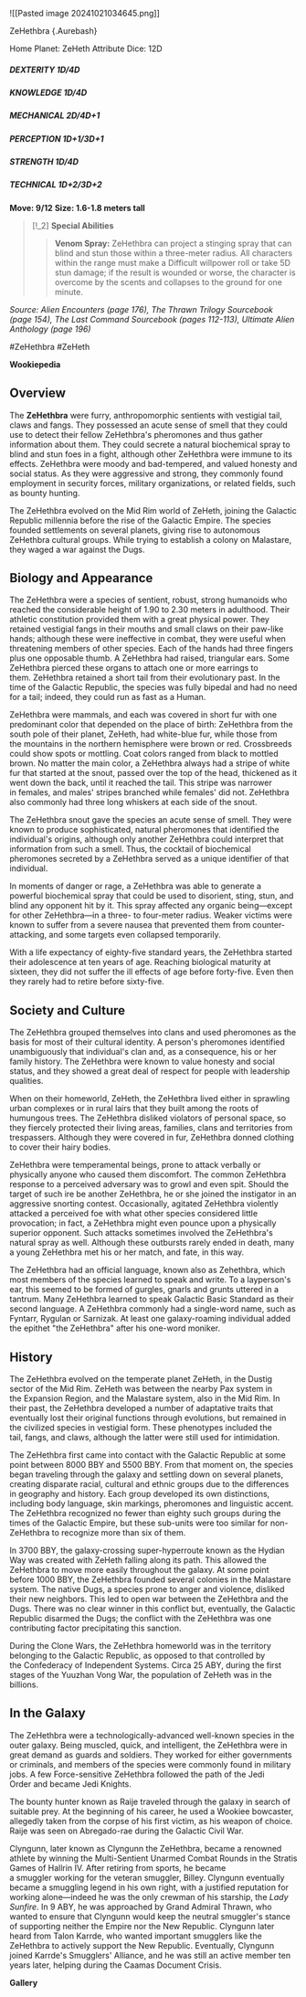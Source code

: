 ![[Pasted image 20241021034645.png]]

ZeHethbra {.Aurebash}

Home Planet: ZeHeth
Attribute Dice: 12D
##### DEXTERITY 1D/4D
##### KNOWLEDGE 1D/4D
##### MECHANICAL 2D/4D+1
##### PERCEPTION 1D+1/3D+1
##### STRENGTH 1D/4D
##### TECHNICAL 1D+2/3D+2
**Move: 9/12**
**Size: 1.6-1.8 meters tall**

> [!_2] 
> **Special Abilities**
> > **Venom Spray:** ZeHethbra can project a stinging spray that can blind and stun those within a three-meter radius. All characters within the range must make a Difficult willpower roll or take 5D stun damage; if the result is wounded or worse, the character is overcome by the scents and collapses to the ground for one minute.
> 

*Source: Alien Encounters (page 176), The Thrawn Trilogy Sourcebook (page 154), The Last Command Sourcebook (pages 112-113), Ultimate Alien Anthology (page 196)*



#ZeHethbra #ZeHeth

**Wookiepedia**

## Overview

The **ZeHethbra** were furry, anthropomorphic sentients with vestigial tail, claws and fangs. They possessed an acute sense of smell that they could use to detect their fellow ZeHethbra's pheromones and thus gather information about them. They could secrete a natural biochemical spray to blind and stun foes in a fight, although other ZeHethbra were immune to its effects. ZeHethbra were moody and bad-tempered, and valued honesty and social status. As they were aggressive and strong, they commonly found employment in security forces, military organizations, or related fields, such as bounty hunting.

The ZeHethbra evolved on the Mid Rim world of ZeHeth, joining the Galactic Republic millennia before the rise of the Galactic Empire. The species founded settlements on several planets, giving rise to autonomous ZeHethbra cultural groups. While trying to establish a colony on Malastare, they waged a war against the Dugs.

## Biology and Appearance

The ZeHethbra were a species of sentient, robust, strong humanoids who reached the considerable height of 1.90 to 2.30 meters in adulthood. Their athletic constitution provided them with a great physical power. They retained vestigial fangs in their mouths and small claws on their paw-like hands; although these were ineffective in combat, they were useful when threatening members of other species. Each of the hands had three fingers plus one opposable thumb. A ZeHethbra had raised, triangular ears. Some ZeHethbra pierced these organs to attach one or more earrings to them. ZeHethbra retained a short tail from their evolutionary past. In the time of the Galactic Republic, the species was fully bipedal and had no need for a tail; indeed, they could run as fast as a Human.

ZeHethbra were mammals, and each was covered in short fur with one predominant color that depended on the place of birth: ZeHethbra from the south pole of their planet, ZeHeth, had white-blue fur, while those from the mountains in the northern hemisphere were brown or red. Crossbreeds could show spots or mottling. Coat colors ranged from black to mottled brown. No matter the main color, a ZeHethbra always had a stripe of white fur that started at the snout, passed over the top of the head, thickened as it went down the back, until it reached the tail. This stripe was narrower in females, and males' stripes branched while females' did not. ZeHethbra also commonly had three long whiskers at each side of the snout.

The ZeHethbra snout gave the species an acute sense of smell. They were known to produce sophisticated, natural pheromones that identified the individual's origins, although only another ZeHethbra could interpret that information from such a smell. Thus, the cocktail of biochemical pheromones secreted by a ZeHethbra served as a unique identifier of that individual.

In moments of danger or rage, a ZeHethbra was able to generate a powerful biochemical spray that could be used to disorient, sting, stun, and blind any opponent hit by it. This spray affected any organic being—except for other ZeHethbra—in a three- to four-meter radius. Weaker victims were known to suffer from a severe nausea that prevented them from counter-attacking, and some targets even collapsed temporarily.

With a life expectancy of eighty-five standard years, the ZeHethbra started their adolescence at ten years of age. Reaching biological maturity at sixteen, they did not suffer the ill effects of age before forty-five. Even then they rarely had to retire before sixty-five.

## Society and Culture

The ZeHethbra grouped themselves into clans and used pheromones as the basis for most of their cultural identity. A person's pheromones identified unambiguously that individual's clan and, as a consequence, his or her family history. The ZeHethbra were known to value honesty and social status, and they showed a great deal of respect for people with leadership qualities.

When on their homeworld, ZeHeth, the ZeHethbra lived either in sprawling urban complexes or in rural lairs that they built among the roots of humungous trees. The ZeHethbra disliked violators of personal space, so they fiercely protected their living areas, families, clans and territories from trespassers. Although they were covered in fur, ZeHethbra donned clothing to cover their hairy bodies.

ZeHethbra were temperamental beings, prone to attack verbally or physically anyone who caused them discomfort. The common ZeHethbra response to a perceived adversary was to growl and even spit. Should the target of such ire be another ZeHethbra, he or she joined the instigator in an aggressive snorting contest. Occasionally, agitated ZeHethbra violently attacked a perceived foe with what other species considered little provocation; in fact, a ZeHethbra might even pounce upon a physically superior opponent. Such attacks sometimes involved the ZeHethbra's natural spray as well. Although these outbursts rarely ended in death, many a young ZeHethbra met his or her match, and fate, in this way.

The ZeHethbra had an official language, known also as Zehethbra, which most members of the species learned to speak and write. To a layperson's ear, this seemed to be formed of gurgles, gnarls and grunts uttered in a tantrum. Many ZeHethbra learned to speak Galactic Basic Standard as their second language. A ZeHethbra commonly had a single-word name, such as Fyntarr, Rygulan or Sarnizak. At least one galaxy-roaming individual added the epithet "the ZeHethbra" after his one-word moniker.

## History

The ZeHethbra evolved on the temperate planet ZeHeth, in the Dustig sector of the Mid Rim. ZeHeth was between the nearby Pax system in the Expansion Region, and the Malastare system, also in the Mid Rim. In their past, the ZeHethbra developed a number of adaptative traits that eventually lost their original functions through evolutions, but remained in the civilized species in vestigial form. These phenotypes included the tail, fangs, and claws, although the latter were still used for intimidation.

The ZeHethbra first came into contact with the Galactic Republic at some point between 8000 BBY and 5500 BBY. From that moment on, the species began traveling through the galaxy and settling down on several planets, creating disparate racial, cultural and ethnic groups due to the differences in geography and history. Each group developed its own distinctions, including body language, skin markings, pheromones and linguistic accent. The ZeHethbra recognized no fewer than eighty such groups during the times of the Galactic Empire, but these sub-units were too similar for non-ZeHethbra to recognize more than six of them.

In 3700 BBY, the galaxy-crossing super-hyperroute known as the Hydian Way was created with ZeHeth falling along its path. This allowed the ZeHethbra to move more easily throughout the galaxy. At some point before 1000 BBY, the ZeHethbra founded several colonies in the Malastare system. The native Dugs, a species prone to anger and violence, disliked their new neighbors. This led to open war between the ZeHethbra and the Dugs. There was no clear winner in this conflict but, eventually, the Galactic Republic disarmed the Dugs; the conflict with the ZeHethbra was one contributing factor precipitating this sanction.

During the Clone Wars, the ZeHethbra homeworld was in the territory belonging to the Galactic Republic, as opposed to that controlled by the Confederacy of Independent Systems. Circa 25 ABY, during the first stages of the Yuuzhan Vong War, the population of ZeHeth was in the billions.

## In the Galaxy

The ZeHethbra were a technologically-advanced well-known species in the outer galaxy. Being muscled, quick, and intelligent, the ZeHethbra were in great demand as guards and soldiers. They worked for either governments or criminals, and members of the species were commonly found in military jobs. A few Force-sensitive ZeHethbra followed the path of the Jedi Order and became Jedi Knights.

The bounty hunter known as Raije traveled through the galaxy in search of suitable prey. At the beginning of his career, he used a Wookiee bowcaster, allegedly taken from the corpse of his first victim, as his weapon of choice. Raije was seen on Abregado-rae during the Galactic Civil War.

Clyngunn, later known as Clyngunn the ZeHethbra, became a renowned athlete by winning the Multi-Sentient Unarmed Combat Rounds in the Stratis Games of Hallrin IV. After retiring from sports, he became a smuggler working for the veteran smuggler, Billey. Clyngunn eventually became a smuggling legend in his own right, with a justified reputation for working alone—indeed he was the only crewman of his starship, the _Lady Sunfire_. In 9 ABY, he was approached by Grand Admiral Thrawn, who wanted to ensure that Clyngunn would keep the neutral smuggler's stance of supporting neither the Empire nor the New Republic. Clyngunn later heard from Talon Karrde, who wanted important smugglers like the ZeHethbra to actively support the New Republic. Eventually, Clyngunn joined Karrde's Smugglers' Alliance, and he was still an active member ten years later, helping during the Caamas Document Crisis.


**Gallery**